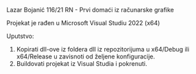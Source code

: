 Lazar Bojanić 116/21 RN - Prvi domaći iz računarske grafike

Projekat je rađen u Microsoft Visual Studiu 2022 (x64)

Uputstvo:
1. Kopirati dll-ove iz foldera dll iz repozitorijuma u x64/Debug ili x64/Release u zavisnoti od željene konfiguracije.
2. Buildovati projekat iz Visual Studia i pokrenuti.
